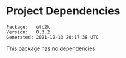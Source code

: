 # Project Dependencies
    Package:   utc2k
    Version:   0.3.2
    Generated: 2021-12-13 20:17:38 UTC
This package has no dependencies.

